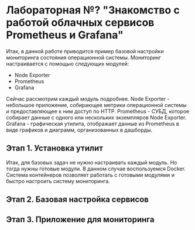 # Лабораторная №? "Знакомство с работой облачных сервисов Prometheus и Grafana"

Итак, в данной работе приводится пример базовой настройки мониторинга состояния операционной системы. Мониторинг настраивается с помощью следующих модулей:

- Node Exporter
- Prometheus
- Grafana

Сейчас рассмотрим каждый модуль подробнее.
Node Exporter - небольшое приложение, собирающее метрики операционной системы и предоставляющее к ним доступ по HTTP.
Prometheus - СУБД, которое собирает данные с одного или нескольких экземпляров Node Exporter.
Grafana - графическая утилита, отображает данные из Prometheus в виде графиков и диаграмм, организованных в дашборды.

## Этап 1. Установка утилит

Итак, для базовых задач не нужно настраивать каждый модуль. Но тогда нужны готовые модули. В данном случае воспользуемся Docker. Система контейнеров позволяет работать с готовыми модулями и быстро настроить систему мониторинга.



## Этап 2. Базовая настройка сервисов

## Этап 3. Приложение для мониторинга


